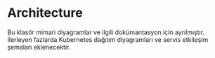 # Architecture

Bu klasör mimari diyagramlar ve ilgili dokümantasyon için ayrılmıştır. İlerleyen fazlarda Kubernetes dağıtım diyagramları ve servis etkileşim şemaları eklenecektir.
